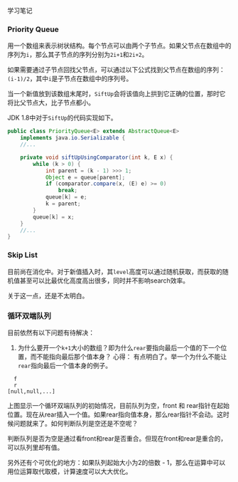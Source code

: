 学习笔记
### Priority Queue
用一个数组来表示树状结构。每个节点可以由两个子节点。如果父节点在数组中的序列为`i`，那么其子节点的序列分别为`2i+1`和`2i+2`。

如果需要通过子节点回找父节点，可以通过以下公式找到父节点在数组的序列：`(i-1)/2`，其中`i`是子节点在数组中的序列号。

当一个新值放到该数组末尾时，`SiftUp`会将该值向上拱到它正确的位置，那时它将比父节点大，比子节点都小。

JDK 1.8中对于`SiftUp`的代码实现如下。
```java
public class PriorityQueue<E> extends AbstractQueue<E>
    implements java.io.Serializable {
    //...

    private void siftUpUsingComparator(int k, E x) {
        while (k > 0) {
            int parent = (k - 1) >>> 1;
            Object e = queue[parent];
            if (comparator.compare(x, (E) e) >= 0)
                break;
            queue[k] = e;
            k = parent;
        }
        queue[k] = x;
    }
    //...
}
```

### Skip List
目前尚在消化中。对于新值插入时，其`level`高度可以通过随机获取，而获取的随机值甚至可以比最优化高度高出很多，同时并不影响search效率。

关于这一点，还是不太明白。

### 循环双端队列
目前依然有以下问题有待解决：
1. 为什么要开一个`k+1`大小的数组？即为什么`rear`要指向最后一个值的下一个位置，而不能指向最后那个值本身？
心得：
有点明白了。举一个为什么不能让`rear`指向最后一个值本身的例子。
```$xslt
  f
  r
[null,null,...]
```
上图显示一个循环双端队列的初始情况，目前队列为空，front 和 rear指针在起始位置。现在从rear插入一个值。如果rear指向值本身，那么rear指针不会动。这时候问题就来了。如何判断队列是空还是不空呢？  

判断队列是否为空是通过看front和rear是否重合。但现在front和rear是重合的，可以队列里却有值。

另外还有个可优化的地方：如果队列起始大小为2的倍数 - 1，那么在运算中可以用位运算取代取模，计算速度可以大大优化。
